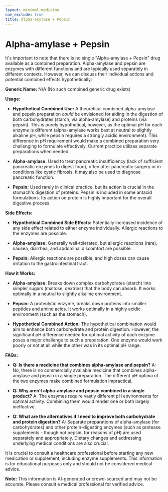 ```yaml
---
layout: minimal-medicine
nav_exclude: true
title: Alpha-amylase + Pepsin
---
```


# Alpha-amylase + Pepsin

It's important to note that there is no single "Alpha-amylase + Pepsin" drug available as a combined preparation.  Alpha-amylase and pepsin are enzymes with different functions and are typically used separately in different contexts.  However, we can discuss their individual actions and potential combined effects hypothetically:

**Generic Name:**  N/A (No such combined generic drug exists)

**Usage:**

* **Hypothetical Combined Use:** A theoretical combined alpha-amylase and pepsin preparation *could* be envisioned for aiding in the digestion of both carbohydrates (starch, via alpha-amylase) and proteins (via pepsin).  This is purely hypothetical, however, as the optimal pH for each enzyme is different (alpha-amylase works best at neutral to slightly alkaline pH, while pepsin requires a strongly acidic environment).  This difference in pH requirement would make a combined preparation very challenging to formulate effectively.  Current practice utilizes separate preparations when needed.

* **Alpha-amylase:** Used to treat pancreatic insufficiency (lack of sufficient pancreatic enzymes to digest food), often after pancreatic surgery or in conditions like cystic fibrosis.  It may also be used to diagnose pancreatic function.

* **Pepsin:** Used rarely in clinical practice, but its action is crucial in the stomach's digestion of proteins. Pepsin is included in some antacid formulations.  Its action on protein is highly important for the overall digestive process.

**Side Effects:**

* **Hypothetical Combined Side Effects:**  Potentially increased incidence of any side effect related to either enzyme individually.  Allergic reactions to the enzymes are possible.

* **Alpha-amylase:**  Generally well-tolerated, but allergic reactions (rare), nausea, diarrhea, and abdominal discomfort are possible.

* **Pepsin:** Allergic reactions are possible, and high doses can cause irritation to the gastrointestinal tract.

**How it Works:**

* **Alpha-amylase:** Breaks down complex carbohydrates (starch) into simpler sugars (maltose, dextrins) that the body can absorb.  It works optimally in a neutral to slightly alkaline environment.

* **Pepsin:** A proteolytic enzyme, breaks down proteins into smaller peptides and amino acids. It works optimally in a highly acidic environment (such as the stomach).

* **Hypothetical Combined Action:** The hypothetical combination would aim to enhance both carbohydrate and protein digestion. However, the significant pH difference needed for optimal activity of each enzyme poses a major challenge to such a preparation.  One enzyme would work poorly or not at all while the other was in its optimal pH range.

**FAQs:**

* **Q: Is there a medicine that combines alpha-amylase and pepsin?** A: No, there is no commercially available medicine that combines alpha-amylase and pepsin in a single preparation. The different pH optima of the two enzymes make combined formulation impractical.

* **Q: Why aren't alpha-amylase and pepsin combined in a single product?** A:  The enzymes require vastly different pH environments for optimal activity.  Combining them would render one or both largely ineffective.

* **Q: What are the alternatives if I need to improve both carbohydrate and protein digestion?** A:  Separate preparations of alpha-amylase (for carbohydrates) and other protein-digesting enzymes (such as protease supplements - though not pepsin, for reasons of pH) are used separately and appropriately.  Dietary changes and addressing underlying medical conditions are also crucial.


It is crucial to consult a healthcare professional before starting any new medication or supplement, including enzyme supplements. This information is for educational purposes only and should not be considered medical advice.


**Note:** This information is AI-generated or crowd-sourced and may not be accurate. Please consult a medical professional for verified advice.